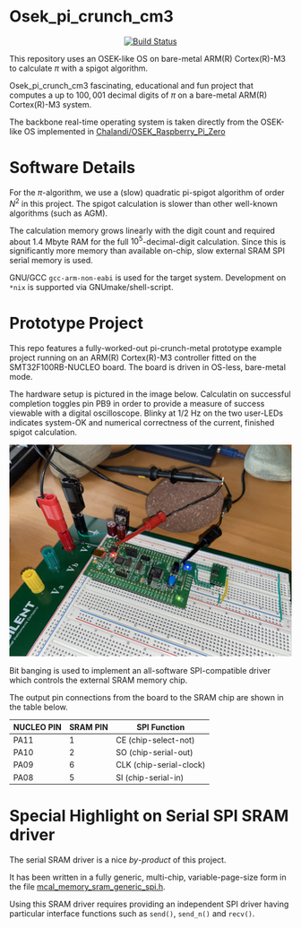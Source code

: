 Osek_pi_crunch_cm3
==================

<p align="center">
    <a href="https://github.com/ckormanyos/Osek_pi_crunch_cm3/actions">
        <img src="https://github.com/ckormanyos/Osek_pi_crunch_cm3/actions/workflows/Osek_pi_crunch_cm3.yml/badge.svg" alt="Build Status"></a>
</p>

This repository uses an OSEK-like OS on bare-metal ARM(R) Cortex(R)-M3 to calculate $\pi$
with a spigot algorithm.

Osek_pi_crunch_cm3 fascinating, educational and fun project
that computes a up to $100,001$ decimal digits of $\pi$
on a bare-metal ARM(R) Cortex(R)-M3 system.

The backbone real-time operating system is taken directly
from the OSEK-like OS implemented in
[Chalandi/OSEK_Raspberry_Pi_Zero](https://github.com/Chalandi/OSEK_Raspberry_Pi_Zero)

# Software Details

For the $\pi$-algorithm, we use a (slow) quadratic pi-spigot algorithm
of order $N^2$ in this project. The spigot calculation
is slower than other well-known algorithms (such as AGM).

The calculation memory grows linearly with the digit count
and required about 1.4 Mbyte RAM for the full $10^{5}$-decimal-digit
calculation. Since this is significantly more memory than available
on-chip, slow external SRAM SPI serial memory is used.

GNU/GCC `gcc-arm-non-eabi` is used for the target system.
Development on `*nix` is supported via GNUmake/shell-script.

# Prototype Project

This repo features a fully-worked-out pi-crunch-metal prototype example project
running on an ARM(R) Cortex(R)-M3 controller fitted on the
SMT32F100RB-NUCLEO board. The board is driven in OS-less, bare-metal mode.

The hardware setup is pictured in the image below.
Calculatin on successful completion toggles pin PB9
in order to provide a measure of success viewable with a digital oscilloscope.
Blinky at 1/2 Hz on the two user-LEDs indicates system-OK and
numerical correctness of the current, finished spigot calculation.

![](./images/Osek_pi_crunch_cm3.jpg)

Bit banging is used to implement an all-software SPI-compatible
driver which controls the external SRAM memory chip.

The output pin connections from the board to the SRAM chip
are shown in the table below.

| NUCLEO PIN    | SRAM PIN  | SPI Function               |
| ------------- | --------- | -------------------------- |
| PA11          | 1         | CE (chip-select-not)       |
| PA10          | 2         | SO (chip-serial-out)       |
| PA09          | 6         | CLK (chip-serial-clock)    |
| PA08          | 5         | SI (chip-serial-in)        |

# Special Highlight on Serial SPI SRAM driver

The serial SRAM driver is a nice _by_-_product_ of this project.

It has been written in a fully generic, multi-chip, variable-page-size
form in the file
[mcal_memory_sram_generic_spi.h](./Application/ref_app/src/mcal_memory/mcal_memory_sram_generic_spi.h).

Using this SRAM driver requires providing an independent
SPI driver having particular interface functions such as `send()`,
`send_n()` and `recv()`.

